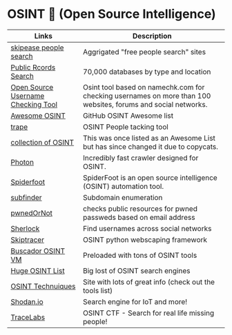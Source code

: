 # OSINT :mag_right: (Open Source Intelligence)

Links | Description
-|-
[skipease people search](https://www.skipease.com/) | Aggrigated "free people search" sites
[Public Rcords Search](http://publicrecords.searchsystems.net/) | 70,000 databases by type and location
[Open Source Username Checking Tool](https://github.com/HA71/Namechk) | Osint tool based on namechk.com for checking usernames on more than 100 websites, forums and social networks.
[Awesome OSINT](https://github.com/jivoi/awesome-osint) | GitHub OSINT Awesome list
[trape](https://github.com/jofpin/trape) | OSINT People tacking tool
[collection of OSINT](https://github.com/Ph055a/OSINT-Collection) | This was once listed as an Awesome List but has since changed it due to copycats.
[Photon](https://github.com/s0md3v/Photon) | Incredibly fast crawler designed for OSINT.
[Spiderfoot](https://github.com/smicallef/spiderfoot) | SpiderFoot is an open source intelligence (OSINT) automation tool.
[subfinder](https://github.com/subfinder/subfinder) | Subdomain enumeration
[pwnedOrNot](https://github.com/thewhiteh4t/pwnedOrNot) | checks public resources for pwned passweds based on email address
[Sherlock](https://github.com/TheYahya/sherlock) | Find usernames across social networks
[Skiptracer](https://github.com/xillwillx/skiptracer) |OSINT python webscaping framework
[Buscador OSINT VM](https://inteltechniques.com/links.html) | Preloaded with tons of OSINT tools
[Huge OSINT List](https://300m.com/osint/) | Big lost of OSINT search engines
[OSINT Technuiques](https://www.osinttechniques.com/) | Site with lots of great info (check out the tools list)
[Shodan.io](https://www.shodan.io/) | Search engine for IoT and more!
[TraceLabs](https://www.tracelabs.org/) | OSINT CTF - Search for real life missing people!
